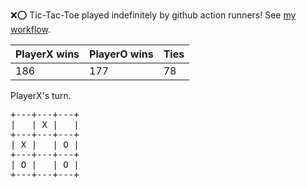 :x::o: Tic-Tac-Toe played indefinitely by github action runners! See [my workflow](.github/workflows/play.yaml).

|PlayerX wins|PlayerO wins|Ties|
|-|-|-|
|186|177|78|

PlayerX's turn.

<pre>
+---+---+---+
|   | X |   |
+---+---+---+
| X |   | O |
+---+---+---+
| O |   | O |
+---+---+---+
</pre>